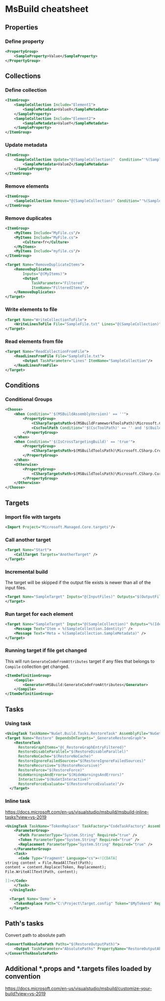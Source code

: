 # MsBuild cheatsheet

## Properties

### Define property

```xml
<PropertyGroup>
    <SampleProperty>Value</SampleProperty>
</PropertyGroup>
```

## Collections

### Define collection

```xml
<ItemGroup>
    <SampleCollection Include="Element1">
        <SampleMetadata>ValueX</SampleMetadata>
    </SampleProperty>
    <SampleCollection Include="Element2">
        <SampleMetadata>ValueY</SampleMetadata>
    </SampleProperty>
</ItemGroup>
```

### Update metadata

```xml
<ItemGroup>
    <SampleCollection Update="@(SampleCollection)"  Condition="'%(SampleMetadata)' == 'ValueX'">
        <SampleMetadata>ValueZ</SampleMetadata>
    </SampleProperty>  
</ItemGroup>
```

### Remove elements

```xml
<ItemGroup>
    <SampleCollection Remove="@(SampleCollection)" Condition="'%(SampleMetadata)' == 'ValueX'" />
</ItemGroup>
```

### Remove duplicates

```xml
<ItemGroup>
    <MyItems Include="MyFile.cs"/>
    <MyItems Include="MyFile.cs">
        <Culture>fr</Culture>
    </MyItems>
    <MyItems Include="myfile.cs"/>
</ItemGroup>

<Target Name="RemoveDuplicateItems">
    <RemoveDuplicates
        Inputs="@(MyItems)">
        <Output
            TaskParameter="Filtered"
            ItemName="FilteredItems"/>
    </RemoveDuplicates>
</Target>
```

### Write elements to file

```xml
<Target Name="WriteCollectionToFile">
    <WriteLinesToFile File="SampleFile.txt" Lines="@(SampleCollection)" Overwrite="true" />
</Target>
```

### Read elements from file

```xml
<Target Name="ReadCollectionFromFile">
    <ReadLinesFromFile File="SampleFile.txt">
        <Output TaskParameter="Lines" ItemName="SampleCollection"/>    
    </ReadLinesFromFile>
</Target>
```

## Conditions

### Conditional Groups

```xml
<Choose>
    <When Condition="'$(MSBuildAssemblyVersion)' == ''">
        <PropertyGroup>
            <CSharpTargetsPath>$(MSBuildFrameworkToolsPath)\Microsoft.CSharp.targets</CSharpTargetsPath>
            <CscToolPath Condition="'$(CscToolPath)' == '' and '$(BuildingInsideVisualStudio)' != 'true'">$(MsBuildFrameworkToolsPath)</CscToolPath>
        </PropertyGroup>
    </When>
    <When Condition="'$(IsCrossTargetingBuild)' == 'true'">
        <PropertyGroup>
            <CSharpTargetsPath>$(MSBuildToolsPath)\Microsoft.CSharp.CrossTargeting.targets</CSharpTargetsPath>
        </PropertyGroup>
    </When>
    <Otherwise>
        <PropertyGroup>
            <CSharpTargetsPath>$(MSBuildToolsPath)\Microsoft.CSharp.CurrentVersion.targets</CSharpTargetsPath>
        </PropertyGroup>
    </Otherwise>
</Choose>
```

## Targets

### Import file with targets

```xml
<Import Project="Microsoft.Managed.Core.targets"/>
```

### Call another target

```xml
<Target Name="Start">
    <CallTarget Targets="AnotherTarget" />
</Target> 
```

### Incremental build

The target will be skipped if the output file exists is newer than all of the input files.

```xml
<Target Name="SampleTarget" Inputs="@(InputFiles)" Outputs="$(OutputFile)">
</Target>
```

### Run target for each element

```xml
<Target Name="SampleTarget" Inputs="@(SampleCollection)" Outputs="%(Identity).Dummy">
    <Message Text="Item = %(SampleCollection.Identity)" />
    <Message Text="Meta = %(SampleCollection.SampleMetadata)" />
</Target>
```

### Running target if file get changed
This will run `GenerateCodeFromAttributes` target if any files that belongs to `Compile` collection get changed.

```xml
<ItemDefinitionGroup>
    <Compile>
        <Generator>MSBuild:GenerateCodeFromAttributes</Generator>
    </Compile>
</ItemDefinitionGroup>
```


## Tasks

### Using task

```xml
<UsingTask TaskName="NuGet.Build.Tasks.RestoreTask" AssemblyFile="NuGet.Build.Tasks.dll" />
<Target Name="Restore" DependsOnTargets="_GenerateRestoreGraph">
    <RestoreTask
      RestoreGraphItems="@(_RestoreGraphEntryFiltered)"
      RestoreDisableParallel="$(RestoreDisableParallel)"
      RestoreNoCache="$(RestoreNoCache)"
      RestoreIgnoreFailedSources="$(RestoreIgnoreFailedSources)"
      RestoreRecursive="$(RestoreRecursive)"
      RestoreForce="$(RestoreForce)"
      HideWarningsAndErrors="$(HideWarningsAndErrors)"
      Interactive="$(NuGetInteractive)"
      RestoreForceEvaluate="$(RestoreForceEvaluate)"/>
  </Target>
```

### Inline task

https://docs.microsoft.com/en-us/visualstudio/msbuild/msbuild-inline-tasks?view=vs-2019

```xml
<UsingTask TaskName="TokenReplace" TaskFactory="CodeTaskFactory" AssemblyFile="$(MSBuildToolsPath)\Microsoft.Build.Tasks.Core.dll">
    <ParameterGroup>
      <Path ParameterType="System.String" Required="true" />
      <Token ParameterType="System.String" Required="true" />
      <Replacement ParameterType="System.String" Required="true" />
    </ParameterGroup>
    <Task>
      <Code Type="Fragment" Language="cs"><![CDATA[
string content = File.ReadAllText(Path);
content = content.Replace(Token, Replacement);
File.WriteAllText(Path, content);

]]></Code>
    </Task>
  </UsingTask>

  <Target Name='Demo' >
    <TokenReplace Path="C:\Project\Target.config" Token="$MyToken$" Replacement="MyValue"/>
  </Target>
```


## Path's tasks

Convert path to absolute path
```xml
<ConvertToAbsolutePath Paths="$(RestoreOutputPath)">
    <Output TaskParameter="AbsolutePaths" PropertyName="RestoreOutputAbsolutePath" />
</ConvertToAbsolutePath>
```

## Additional *.props and *.targets files loaded by convention

https://docs.microsoft.com/en-us/visualstudio/msbuild/customize-your-build?view=vs-2019
